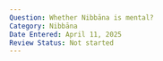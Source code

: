 ```yaml
---
Question: Whether Nibbāna is mental?
Category: Nibbāna
Date Entered: April 11, 2025
Review Status: Not started
---
```

